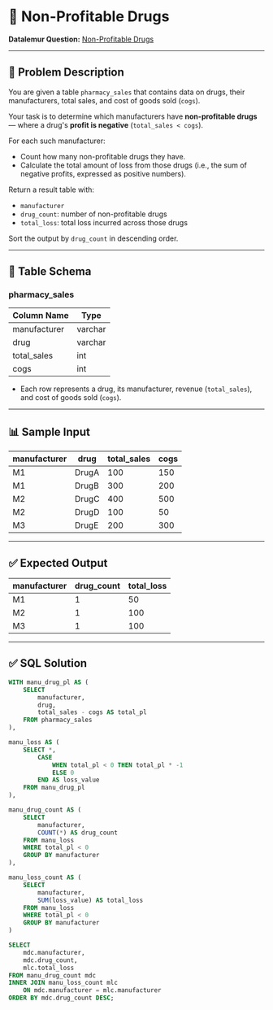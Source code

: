 # 💸 Non-Profitable Drugs

**Datalemur Question:** [Non-Profitable Drugs](https://datalemur.com/questions/non-profitable-drugs)

---

## 📘 Problem Description

You are given a table `pharmacy_sales` that contains data on drugs, their manufacturers, total sales, and cost of goods sold (`cogs`).

Your task is to determine which manufacturers have **non-profitable drugs** — where a drug's **profit is negative** (`total_sales < cogs`).

For each such manufacturer:
- Count how many non-profitable drugs they have.
- Calculate the total amount of loss from those drugs (i.e., the sum of negative profits, expressed as positive numbers).

Return a result table with:
- `manufacturer`
- `drug_count`: number of non-profitable drugs
- `total_loss`: total loss incurred across those drugs

Sort the output by `drug_count` in descending order.

---

## 🧾 Table Schema

### pharmacy_sales

| Column Name | Type    |
|-------------|---------|
| manufacturer| varchar |
| drug        | varchar |
| total_sales | int     |
| cogs        | int     |

- Each row represents a drug, its manufacturer, revenue (`total_sales`), and cost of goods sold (`cogs`).

---

## 📊 Sample Input

| manufacturer | drug   | total_sales | cogs |
|--------------|--------|-------------|------|
| M1           | DrugA  | 100         | 150  |
| M1           | DrugB  | 300         | 200  |
| M2           | DrugC  | 400         | 500  |
| M2           | DrugD  | 100         | 50   |
| M3           | DrugE  | 200         | 300  |

---

## ✅ Expected Output

| manufacturer | drug_count | total_loss |
|--------------|------------|------------|
| M1           | 1          | 50         |
| M2           | 1          | 100        |
| M3           | 1          | 100        |

---

## ✅ SQL Solution

```sql
WITH manu_drug_pl AS (
    SELECT 
        manufacturer, 
        drug, 
        total_sales - cogs AS total_pl
    FROM pharmacy_sales
),

manu_loss AS (
    SELECT *,
        CASE 
            WHEN total_pl < 0 THEN total_pl * -1 
            ELSE 0 
        END AS loss_value
    FROM manu_drug_pl
),

manu_drug_count AS (
    SELECT 
        manufacturer, 
        COUNT(*) AS drug_count
    FROM manu_loss
    WHERE total_pl < 0
    GROUP BY manufacturer
),

manu_loss_count AS (
    SELECT 
        manufacturer, 
        SUM(loss_value) AS total_loss
    FROM manu_loss
    WHERE total_pl < 0
    GROUP BY manufacturer
)

SELECT 
    mdc.manufacturer, 
    mdc.drug_count, 
    mlc.total_loss
FROM manu_drug_count mdc
INNER JOIN manu_loss_count mlc
    ON mdc.manufacturer = mlc.manufacturer
ORDER BY mdc.drug_count DESC;
